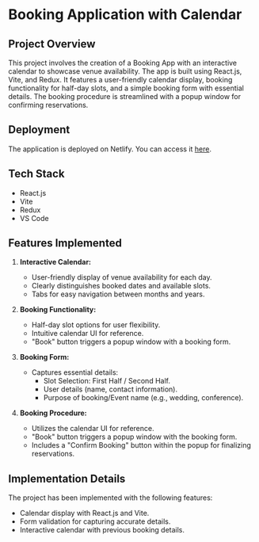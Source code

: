 # Booking Application with Calendar

## Project Overview

This project involves the creation of a Booking App with an interactive calendar to showcase venue availability. The app is built using React.js, Vite, and Redux. It features a user-friendly calendar display, booking functionality for half-day slots, and a simple booking form with essential details. The booking procedure is streamlined with a popup window for confirming reservations.

## Deployment

The application is deployed on Netlify. You can access it [here](https://booking-application-with-calendar.netlify.app/).


## Tech Stack

- React.js
- Vite
- Redux
- VS Code

## Features Implemented

1. **Interactive Calendar:**
   - User-friendly display of venue availability for each day.
   - Clearly distinguishes booked dates and available slots.
   - Tabs for easy navigation between months and years.

2. **Booking Functionality:**
   - Half-day slot options for user flexibility.
   - Intuitive calendar UI for reference.
   - "Book" button triggers a popup window with a booking form.

3. **Booking Form:**
   - Captures essential details:
     - Slot Selection: First Half / Second Half.
     - User details (name, contact information).
     - Purpose of booking/Event name (e.g., wedding, conference).

4. **Booking Procedure:**
   - Utilizes the calendar UI for reference.
   - "Book" button triggers a popup window with the booking form.
   - Includes a "Confirm Booking" button within the popup for finalizing reservations.

## Implementation Details

The project has been implemented with the following features:

- Calendar display with React.js and Vite.
- Form validation for capturing accurate details.
- Interactive calendar with previous booking details.

